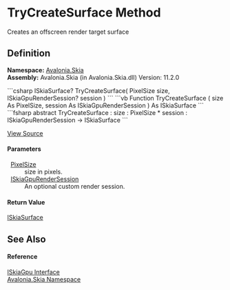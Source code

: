 # TryCreateSurface Method


Creates an offscreen render target surface



## Definition
**Namespace:** <a href="N_Avalonia_Skia">Avalonia.Skia</a>  
**Assembly:** Avalonia.Skia (in Avalonia.Skia.dll) Version: 11.2.0

<Tabs groupId="api-code-preview">
<TabItem value="csharp" label="C#">
```csharp
ISkiaSurface? TryCreateSurface(
	PixelSize size,
	ISkiaGpuRenderSession? session
)
```
</TabItem>
<TabItem value="vb" label="VB">
```vb
Function TryCreateSurface ( 
	size As PixelSize,
	session As ISkiaGpuRenderSession
) As ISkiaSurface
```
</TabItem>
<TabItem value="fsharp" label="F#">
```fsharp
abstract TryCreateSurface : 
        size : PixelSize * 
        session : ISkiaGpuRenderSession -> ISkiaSurface 
```
</TabItem>
</Tabs>



<a href="https://github.com/AvaloniaUI/Avalonia/tree/master/src/Skia/Avalonia.Skia/Gpu/ISkiaGpu.cs" title="View the source code">View Source</a>



#### Parameters
<dl><dt>  <a href="T_Avalonia_PixelSize">PixelSize</a></dt><dd>size in pixels.</dd><dt>  <a href="T_Avalonia_Skia_ISkiaGpuRenderSession">ISkiaGpuRenderSession</a></dt><dd>An optional custom render session.</dd></dl>

#### Return Value
<a href="T_Avalonia_Skia_ISkiaSurface">ISkiaSurface</a>

## See Also


#### Reference
<a href="T_Avalonia_Skia_ISkiaGpu">ISkiaGpu Interface</a>  
<a href="N_Avalonia_Skia">Avalonia.Skia Namespace</a>  
